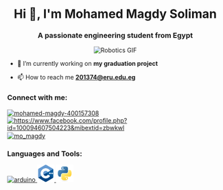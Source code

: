 <h1 align="center">Hi 👋, I'm Mohamed Magdy Soliman</h1>
<h3 align="center">A passionate engineering student from Egypt</h3>

<p align="center">
  <img src="https://media.giphy.com/media/xUA7bdpLxQhsSQdyog/giphy.gif" alt="Robotics GIF" width="300"/>
</p>

- 🔭 I’m currently working on **my graduation project**

- 📫 How to reach me **201374@eru.edu.eg**

<h3 align="left">Connect with me:</h3>
<p align="left">
  <a href="https://linkedin.com/in/mohamed-magdy-400157308" target="blank"><img align="center" src="https://raw.githubusercontent.com/rahuldkjain/github-profile-readme-generator/master/src/images/icons/Social/linked-in-alt.svg" alt="mohamed-magdy-400157308" height="30" width="40" /></a>
  <a href="https://fb.com/https://www.facebook.com/profile.php?id=100094607504223&mibextid=zbwkwl" target="blank"><img align="center" src="https://raw.githubusercontent.com/rahuldkjain/github-profile-readme-generator/master/src/images/icons/Social/facebook.svg" alt="https://www.facebook.com/profile.php?id=100094607504223&mibextid=zbwkwl" height="30" width="40" /></a>
  <a href="https://instagram.com/_mo_magdy_@" target="blank"><img align="center" src="https://raw.githubusercontent.com/rahuldkjain/github-profile-readme-generator/master/src/images/icons/Social/instagram.svg" alt="mo_magdy" height="30" width="40" /></a>
</p>

<h3 align="left">Languages and Tools:</h3>
<p align="left">
  <a href="https://www.arduino.cc/" target="_blank" rel="noreferrer"> <img src="https://cdn.worldvectorlogo.com/logos/arduino-1.svg" alt="arduino" width="40" height="40"/> </a>
  <a href="https://www.w3schools.com/cpp/" target="_blank" rel="noreferrer"> <img src="https://raw.githubusercontent.com/devicons/devicon/master/icons/cplusplus/cplusplus-original.svg" alt="cplusplus" width="40" height="40"/> </a>
  <a href="https://www.python.org" target="_blank" rel="noreferrer"> <img src="https://raw.githubusercontent.com/devicons/devicon/master/icons/python/python-original.svg" alt="python" width="40" height="40"/> </a>
</p>
